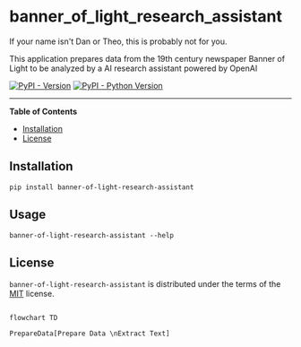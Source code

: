 # banner_of_light_research_assistant

If your name isn't Dan or Theo, this is probably not for you.

This application prepares data from the 19th century newspaper Banner of Light to be analyzed by a AI research assistant powered by OpenAI

[![PyPI - Version](https://img.shields.io/pypi/v/banner-of-light-research-assistant.svg)](https://pypi.org/project/banner-of-light-research-assistant)
[![PyPI - Python Version](https://img.shields.io/pypi/pyversions/banner-of-light-research-assistant.svg)](https://pypi.org/project/banner-of-light-research-assistant)

-----

**Table of Contents**

- [Installation](#installation)
- [License](#license)

## Installation

```console
pip install banner-of-light-research-assistant
```

## Usage

```console
banner-of-light-research-assistant --help
```

## License

`banner-of-light-research-assistant` is distributed under the terms of the [MIT](https://spdx.org/licenses/MIT.html) license.

```mermaid

flowchart TD

PrepareData[Prepare Data \nExtract Text]

```
